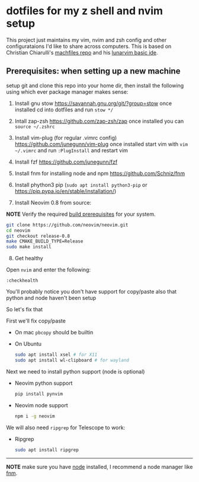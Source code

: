 # dotfiles for my z shell and nvim setup

This project just maintains my vim, nvim and zsh config and other configurataions I'd like to share across computers. This is based on Christian Chiarulli's [machfiles repo](https://github.com/ChristianChiarulli/Machfiles) and his [lunarvim basic ide](https://github.com/LunarVim/nvim-basic-ide). 

## Prerequisites: when setting up a new machine

setup git and clone this repo into your home dir, then install the following using which ever package manager makes sense:

1. Install gnu stow https://savannah.gnu.org/git/?group=stow
   once installed cd into dotfiles and run `stow */`

2. Intall zap-zsh https://github.com/zap-zsh/zap
   once installed you can `source ~/.zshrc`

3. Install vim-plug (for regular .vimrc config) https://github.com/junegunn/vim-plug
	 once installed start vim with `vim ~/.vimrc` and run `:PlugInstall` and restart vim

4. Install fzf https://github.com/junegunn/fzf

5. Install fnm for installing node and npm https://github.com/Schniz/fnm

6. Install phython3 pip (`sudo apt install python3-pip` or https://pip.pypa.io/en/stable/installation/)

7. Install Neovim 0.8 from source:

**NOTE** Verify the required [build prerequisites](https://github.com/neovim/neovim/wiki/Building-Neovim#build-prerequisites) for your system.

```sh
git clone https://github.com/neovim/neovim.git
cd neovim
git checkout release-0.8
make CMAKE_BUILD_TYPE=Release
sudo make install
```

8. Get healthy

Open `nvim` and enter the following:

```
:checkhealth
```

You'll probably notice you don't have support for copy/paste also that python and node haven't been setup

So let's fix that

First we'll fix copy/paste

- On mac `pbcopy` should be builtin

- On Ubuntu

  ```sh
  sudo apt install xsel # for X11
  sudo apt install wl-clipboard # for wayland
  ```

Next we need to install python support (node is optional)

- Neovim python support

  ```sh
  pip install pynvim
  ```

- Neovim node support

  ```sh
  npm i -g neovim
  ```

We will also need `ripgrep` for Telescope to work:

- Ripgrep

  ```sh
  sudo apt install ripgrep
  ```

---

**NOTE** make sure you have [node](https://nodejs.org/en/) installed, I recommend a node manager like [fnm](https://github.com/Schniz/fnm).



